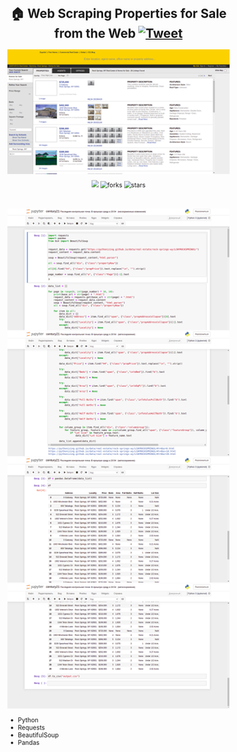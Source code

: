 <h1 align="center">🏠 Web Scraping Properties for Sale from the Web
    <a href="https://twitter.com/intent/tweet?&url=https://github.com/lenargasimov/century21&via=lenargasimov&hashtags=python,developers">
      <img alt="Tweet" src="https://img.shields.io/twitter/url/http/shields.io.svg?style=social" />
    </a>
</h1>
</p>

<p align="center">
<img src="web.png" align="center" alt="web-site" />

<p align="center">
    <img src="https://img.shields.io/github/last-commit/lenargasimov/century21?style=plastic">
    <img src="https://img.shields.io/github/forks/lenargasimov/century21.svg" alt="forks">
    <img src="https://img.shields.io/github/stars/lenargasimov/century21.svg" alt="stars">
</p>

<br>

![screen](screen.png)
![screen](screen2.png)
![screen](screen3.png)
![screen](screen4.png)

- Python
- Requests
- BeautifulSoup
- Pandas
